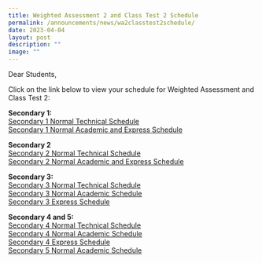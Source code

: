 ```yaml
---
title: Weighted Assessment 2 and Class Test 2 Schedule
permalink: /announcements/news/wa2classtest2schedule/
date: 2023-04-04
layout: post
description: ""
image: ""
---
```

Dear Students,

Click on the link below to view your schedule for Weighted Assessment and Class Test 2:

**Secondary 1:**<br>
[Secondary 1 Normal Technical Schedule](https://drive.google.com/file/d/1VucTVxiahnNvs-NC9qzuMX7Yh2eXNGMd/view?usp=share_link)<br>
[Secondary 1 Normal Academic and Express Schedule](https://drive.google.com/file/d/1ALSM5l4AK9CnddeO24Z2OSErHD0OWPFe/view?usp=share_link)<br>

**Secondary 2**<br>
[Secondary 2 Normal Technical Schedule](https://drive.google.com/file/d/1RGaihVEUQ3G7fovBR7aOJNyb6AsglWxc/view?usp=share_link)
<br>[Secondary 2 Normal Academic and Express Schedule](https://drive.google.com/file/d/14LcqAm9_FqzMWo7uUK8cL4KbLyqVE3Vt/view?usp=share_link)

**Secondary 3:**<br>
[Secondary 3 Normal Technical Schedule](https://drive.google.com/file/d/1GSV5sGtWrC2yokCnvlsKmqEHiBSDqPf1/view?usp=share_link)<br>
[Secondary 3 Normal Academic Schedule](https://drive.google.com/file/d/1sCmc_UQ1-FADdhR3Xs4gmSlJb-QtpobX/view?usp=share_link)<br>
[Secondary 3 Express Schedule](https://drive.google.com/file/d/1e30l0mfnDY_Hvs7Nze2DNGcthy1hIImh/view?usp=share_link)

**Secondary 4 and 5:**<br>
[Secondary 4 Normal Technical Schedule](https://drive.google.com/file/d/1Maaib-ZYNADkKyl-MMFEPvlMHYjWQWuH/view?usp=share_link)<br>
[Secondary 4 Normal Academic Schedule](https://drive.google.com/file/d/16QudYKmGX36dUsqiPmwDVSte9XN59tiX/view?usp=share_link)<br>
[Secondary 4 Express Schedule](https://drive.google.com/file/d/1DC9ydJg97aDjI8S9ZPtIXaLtEnRhPB14/view?usp=share_link)<br>
[Secondary 5 Normal Academic Schedule](https://drive.google.com/file/d/1WMZxwtOuPL4gZDJAJ-76Z2Hs6kvHNsEP/view?usp=share_link)